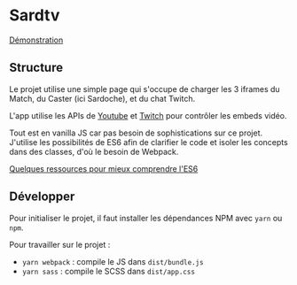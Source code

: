 # Sardtv

[Démonstration](https://kevinleguillou.github.io/sardtv/index.html)

## Structure

Le projet utilise une simple page qui s'occupe de charger les 3 iframes du Match, du Caster (ici Sardoche), et du chat Twitch.

L'app utilise les APIs de [Youtube](https://developers.google.com/youtube/iframe_api_reference) et [Twitch](https://dev.twitch.tv/docs/embed/video-and-clips) pour contrôler les embeds vidéo.

Tout est en vanilla JS car pas besoin de sophistications sur ce projet. J'utilise les possibilités de ES6 afin de clarifier le code et isoler les concepts dans des classes, d'où le besoin de Webpack.

[Quelques ressources pour mieux comprendre l'ES6](https://gist.github.com/kevinleguillou/a509a55122f72ef334efb652dd319664)

## Développer

Pour initialiser le projet, il faut installer les dépendances NPM avec `yarn` ou `npm`.

Pour travailler sur le projet :

- `yarn webpack` : compile le JS dans `dist/bundle.js`
- `yarn sass` : compile le SCSS dans `dist/app.css`